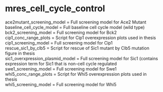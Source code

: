 # mres_cell_cycle_control
ace2mutant_screening_model = Full screening model for Ace2 Mutant  
baseline_cell_cycle_model = Full baseline cell cycle model (wild type)  
bck2_screening_model = Full screening model for Bck2  
cip1_conc_range_plots = Script for Cip1 overexpression plots used in thesis  
cip1_screening_model = Full screening model for Cip1  
rescue_sic1_by_clb5 = Script for rescue of Sic1 mutant by Clb5 mutation figure in thesis  
sic1_overxpression_plasmid_model = Full screening model for Sic1 (contains expression term for Sic1 that is non-cell cycle regulated  
swe1_screening_model = Full screening model for Swe1  
whi5_conc_range_plots = Script for Whi5 overexpression plots used in thesis  
whi5_screening_model = Full screening model for Whi5  
